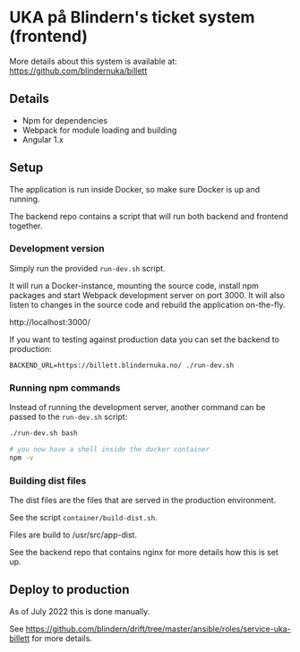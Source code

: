 # UKA på Blindern's ticket system (frontend)

More details about this system is available at:
https://github.com/blindernuka/billett

## Details

- Npm for dependencies
- Webpack for module loading and building
- Angular 1.x

## Setup

The application is run inside Docker, so make sure Docker is up and running.

The backend repo contains a script that will run both backend and frontend together.

### Development version

Simply run the provided `run-dev.sh` script.

It will run a Docker-instance, mounting the source code, install npm packages and
start Webpack development server on port 3000. It will also listen to changes in
the source code and rebuild the application on-the-fly.

http://localhost:3000/

If you want to testing against production data you can set the backend to production:

`BACKEND_URL=https://billett.blindernuka.no/ ./run-dev.sh`

### Running npm commands

Instead of running the development server, another command can be passed
to the `run-dev.sh` script:

```bash
./run-dev.sh bash

# you now have a shell inside the docker container
npm -v
```

### Building dist files

The dist files are the files that are served in the production environment.

See the script `container/build-dist.sh`.

Files are build to /usr/src/app-dist.

See the backend repo that contains nginx for more details how this is set up.

## Deploy to production

As of July 2022 this is done manually.

See https://github.com/blindern/drift/tree/master/ansible/roles/service-uka-billett
for more details.
